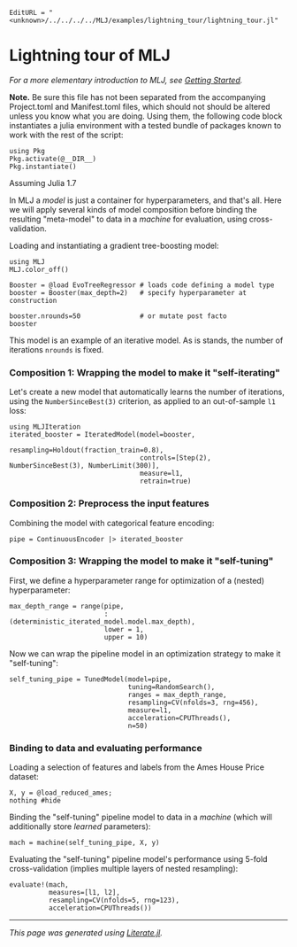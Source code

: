 ```@meta
EditURL = "<unknown>/../../../../MLJ/examples/lightning_tour/lightning_tour.jl"
```

# Lightning tour of MLJ

*For a more elementary introduction to MLJ, see [Getting
Started](https://alan-turing-institute.github.io/MLJ.jl/dev/getting_started/).*

**Note.** Be sure this file has not been separated from the
accompanying Project.toml and Manifest.toml files, which should not
should be altered unless you know what you are doing. Using them,
the following code block instantiates a julia environment with a tested
bundle of packages known to work with the rest of the script:

````@example lightning_tour
using Pkg
Pkg.activate(@__DIR__)
Pkg.instantiate()
````

Assuming Julia 1.7

In MLJ a *model* is just a container for hyperparameters, and that's
all. Here we will apply several kinds of model composition before
binding the resulting "meta-model" to data in a *machine* for
evaluation, using cross-validation.

Loading and instantiating a gradient tree-boosting model:

````@example lightning_tour
using MLJ
MLJ.color_off()

Booster = @load EvoTreeRegressor # loads code defining a model type
booster = Booster(max_depth=2)   # specify hyperparameter at construction
````

````@example lightning_tour
booster.nrounds=50               # or mutate post facto
booster
````

This model is an example of an iterative model. As is stands, the
number of iterations `nrounds` is fixed.

### Composition 1: Wrapping the model to make it "self-iterating"

Let's create a new model that automatically learns the number of iterations,
using the `NumberSinceBest(3)` criterion, as applied to an
out-of-sample `l1` loss:

````@example lightning_tour
using MLJIteration
iterated_booster = IteratedModel(model=booster,
                                 resampling=Holdout(fraction_train=0.8),
                                 controls=[Step(2), NumberSinceBest(3), NumberLimit(300)],
                                 measure=l1,
                                 retrain=true)
````

### Composition 2: Preprocess the input features

Combining the model with categorical feature encoding:

````@example lightning_tour
pipe = ContinuousEncoder |> iterated_booster
````

### Composition 3: Wrapping the model to make it "self-tuning"

First, we define a hyperparameter range for optimization of a
(nested) hyperparameter:

````@example lightning_tour
max_depth_range = range(pipe,
                        :(deterministic_iterated_model.model.max_depth),
                        lower = 1,
                        upper = 10)
````

Now we can wrap the pipeline model in an optimization strategy to make
it "self-tuning":

````@example lightning_tour
self_tuning_pipe = TunedModel(model=pipe,
                              tuning=RandomSearch(),
                              ranges = max_depth_range,
                              resampling=CV(nfolds=3, rng=456),
                              measure=l1,
                              acceleration=CPUThreads(),
                              n=50)
````

### Binding to data and evaluating performance

Loading a selection of features and labels from the Ames
House Price dataset:

````@example lightning_tour
X, y = @load_reduced_ames;
nothing #hide
````

Binding the "self-tuning" pipeline model to data in a *machine* (which
will additionally store *learned* parameters):

````@example lightning_tour
mach = machine(self_tuning_pipe, X, y)
````

Evaluating the "self-tuning" pipeline model's performance using 5-fold
cross-validation (implies multiple layers of nested resampling):

````@example lightning_tour
evaluate!(mach,
          measures=[l1, l2],
          resampling=CV(nfolds=5, rng=123),
          acceleration=CPUThreads())
````

---

*This page was generated using [Literate.jl](https://github.com/fredrikekre/Literate.jl).*

